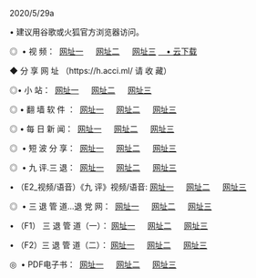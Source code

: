 <p>2020/5/29a
<p>• 建议用谷歌或火狐官方浏览器访问。
<p>◎  • 视 频： 
<a href="http://gbn.shirokuriwaki.com/" target="_blank">网址一</a> 　 
<a href="http://gcx.shirokuriwaki.com/" target="_blank">网址二</a> 　 
<a href="http://gao.shirokuriwaki.com/b.html" target="_blank">网址三</a>
<a href="https://yadi.sk/d/d0sUeAOpal3njw" target="_blank">　• 云下载 </a></p>
<p>◆ 分 享 网 址 （https://h.acci.ml/ 请 收 藏） </p>

<p>◎•  小 站：  
<a href="http://gbn.shirokuriwaki.com/f.html" target="_blank">网址一</a> 　 
<a href="http://gcx.shirokuriwaki.com/h.html" target="_blank">网址二</a> 　 
<a href="http://gao.shirokuriwaki.com/k/" target="_blank">网址三</a></p><p>

<p>◎  • 翻 墙 软 件 ：  
<a href="http://gbn.shirokuriwaki.com/ff/" target="_blank">网址一</a> 　 
<a href="http://gcx.shirokuriwaki.com/s/read/a1_nd.html" target="_blank">网址二</a> 　 
<a href="http://gao.shirokuriwaki.com/ff/index.html" target="_blank">网址三</a></p>
<p>◎  • 每 日 新 闻：  
<a href="http://gbn.shirokuriwaki.com/day/" target="_blank">网址一</a> 　 
<a href="http://gcx.shirokuriwaki.com/day/" target="_blank">网址二</a> 　 
<a href="http://gao.shirokuriwaki.com/day/index.html" target="_blank">网址三</a></p>
<p>◎   • 短 波 分 享：  
<a href="http://gbn.shirokuriwaki.com/h/" target="_blank">网址一</a> 　 
<a href="http://gcx.shirokuriwaki.com/h/" target="_blank">网址二</a> 　 
<a href="http://gao.shirokuriwaki.com/h/index.html" target="_blank">网址三</a></p>
<p>◎   • 九 评.三 退：  
<a href="http://gbn.shirokuriwaki.com/t/" target="_blank">网址一</a> 　 
<a href="http://gcx.shirokuriwaki.com/v2/index.html" target="_blank">网址二</a> 　 
<a href="http://gao.shirokuriwaki.com/tt/index.html" target="_blank">网址三</a> 　</p>
<p>  • （E2_视频/语音）《九 评》视频/语音: 
<a href="http://gbn.shirokuriwaki.com/7738.html" target="_blank">网址一</a> 　 
<a href="http://gcx.shirokuriwaki.com/7614.html" target="_blank">网址二</a> 　 
<a href="http://gao.shirokuriwaki.com/7633.html" target="_blank">网址三</a></p>
<p>◎   • 三 退 管 道...退 党 网：  
<a href="http://gbn.shirokuriwaki.com/go/td1.html" target="_blank">网址一</a> 　 
<a href="http://gcx.shirokuriwaki.com/go/td2.html" target="_blank">网址二</a> 　 
<a href="http://gao.shirokuriwaki.com/go/td3.html" target="_blank">网址三</a></p>
<p>  • （F1） 三 退 管 道（一）： 
<a href="http://gbn.shirokuriwaki.com/dd/" target="_blank">网址一</a> 　 
<a href="http://gcx.shirokuriwaki.com/s/read/a1_tdx.html" target="_blank">网址二</a> 　 
<a href="http://gao.shirokuriwaki.com/dd/" target="_blank">网址三</a></p>
<p>  • （F2）三 退 管 道（二）： 
<a href="http://gcx.shirokuriwaki.com/d/" target="_blank">网址一</a> 　 
<a href="http://gbn.shirokuriwaki.com/d/index.html" target="_blank">网址二</a> 　 
<a href="http://gao.shirokuriwaki.com/d/" target="_blank">网址三</a></p>
<p>◎   • PDF电子书：  
<a href="http://gbn.shirokuriwaki.com/p/" target="_blank">网址一</a> 　 
<a href="http://gcx.shirokuriwaki.com/p/index.html" target="_blank">网址二</a> 　 
<a href="http://gao.shirokuriwaki.com/p/" target="_blank">网址三</a></p>

